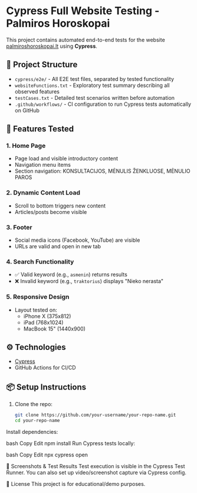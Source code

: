 # Cypress Full Website Testing - Palmiros Horoskopai

This project contains automated end-to-end tests for the website [palmiroshoroskopai.lt](http://palmiroshoroskopai.lt/) using **Cypress**.

## 📌 Project Structure

- `cypress/e2e/` - All E2E test files, separated by tested functionality
- `websiteFunctions.txt` - Exploratory test summary describing all observed features
- `testCases.txt` - Detailed test scenarios written before automation
- `.github/workflows/` - CI configuration to run Cypress tests automatically on GitHub

## 🚀 Features Tested

### 1. Home Page
- Page load and visible introductory content
- Navigation menu items
- Section navigation: KONSULTACIJOS, MĖNULIS ŽENKLUOSE, MĖNULIO PAROS

### 2. Dynamic Content Load
- Scroll to bottom triggers new content
- Articles/posts become visible

### 3. Footer
- Social media icons (Facebook, YouTube) are visible
- URLs are valid and open in new tab

### 4. Search Functionality
- ✅ Valid keyword (e.g., `asmenin`) returns results
- ❌ Invalid keyword (e.g., `traktorius`) displays "Nieko nerasta"

### 5. Responsive Design
- Layout tested on:
  - iPhone X (375x812)
  - iPad (768x1024)
  - MacBook 15" (1440x900)

## ⚙️ Technologies

- [Cypress](https://www.cypress.io/)
- GitHub Actions for CI/CD

## 📦 Setup Instructions

1. Clone the repo:
   ```bash
   git clone https://github.com/your-username/your-repo-name.git
   cd your-repo-name
Install dependencies:

bash
Copy
Edit
npm install
Run Cypress tests locally:

bash
Copy
Edit
npx cypress open

📸 Screenshots & Test Results
Test execution is visible in the Cypress Test Runner. You can also set up video/screenshot capture via Cypress config.

📄 License
This project is for educational/demo purposes.
